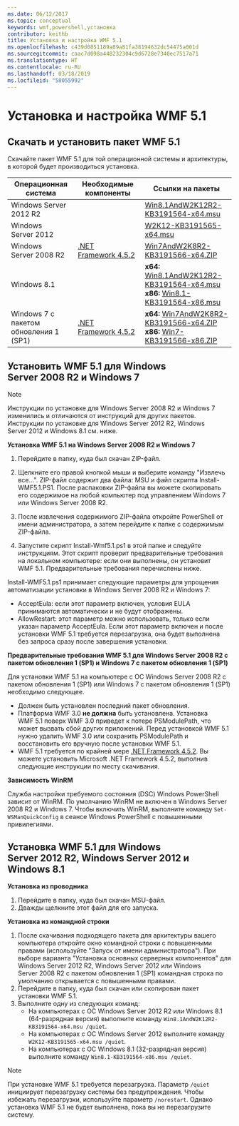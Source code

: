 ```yaml
---
ms.date: 06/12/2017
ms.topic: conceptual
keywords: wmf,powershell,установка
contributor: keithb
title: Установка и настройка WMF 5.1
ms.openlocfilehash: c439d0851189a89a81fa38194632dc54475a001d
ms.sourcegitcommit: caac7d098a448232304c9d6728e7340ec7517a71
ms.translationtype: HT
ms.contentlocale: ru-RU
ms.lasthandoff: 03/18/2019
ms.locfileid: "58055992"
---
```

# <a name="install-and-configure-wmf-51"></a>Установка и настройка WMF 5.1

## <a name="download-and-install-the-wmf-51-package"></a>Скачать и установить пакет WMF 5.1

Скачайте пакет WMF 5.1 для той операционной системы и архитектуры, в которой будет производиться установка.

| Операционная система       | Необходимые компоненты           | Ссылки на пакеты                          |
|------------------------|-------------------------|----------------------------------------|
| Windows Server 2012 R2 |                         | [Win8.1AndW2K12R2-KB3191564-x64.msu][] |
| Windows Server 2012    |                         | [W2K12-KB3191565-x64.msu][]            |
| Windows Server 2008 R2 | [.NET Framework 4.5.2][]| [Win7AndW2K8R2-KB3191566-x64.ZIP][]    |
| Windows 8.1            |                         | **x64:** [Win8.1AndW2K12R2-KB3191564-x64.msu][]</br>**x86:** [Win8.1-KB3191564-x86.msu][] |
| Windows 7 с пакетом обновления 1 (SP1)          | [.NET Framework 4.5.2][]| **x64:** [Win7AndW2K8R2-KB3191566-x64.ZIP][]</br>**x86:** [Win7-KB3191566-x86.ZIP][] |

[.NET Framework 4.5.2]: https://www.microsoft.com/download/details.aspx?id=42642
[W2K12-KB3191565-x64.msu]: https://go.microsoft.com/fwlink/?linkid=839513
[Win7-KB3191566-x86.ZIP]: https://go.microsoft.com/fwlink/?linkid=839522
[Win7AndW2K8R2-KB3191566-x64.ZIP]: https://go.microsoft.com/fwlink/?linkid=839523
[Win8.1-KB3191564-x86.msu]: https://go.microsoft.com/fwlink/?linkid=839521
[Win8.1AndW2K12R2-KB3191564-x64.msu]: https://go.microsoft.com/fwlink/?linkid=839516

## <a name="install-wmf-51-for-windows-server-2008-r2-and-windows-7"></a>Установить WMF 5.1 для Windows Server 2008 R2 и Windows 7

> [!NOTE]
> Инструкции по установке для Windows Server 2008 R2 и Windows 7 изменились и отличаются от инструкций для других пакетов. Инструкции по установке для Windows Server 2012 R2, Windows Server 2012 и Windows 8.1 см. ниже.

**Установка WMF 5.1 на Windows Server 2008 R2 и Windows 7**

1. Перейдите в папку, куда был скачан ZIP-файл.

2. Щелкните его правой кнопкой мыши и выберите команду "Извлечь все...". ZIP-файл содержит два файла: MSU и файл скрипта Install-WMF5.1.PS1.
После распаковки ZIP-файла вы можете скопировать его содержимое на любой компьютер под управлением Windows 7 или Windows Server 2008 R2.

3. После извлечения содержимого ZIP-файла откройте PowerShell от имени администратора, а затем перейдите к папке с содержимым ZIP-файла.

4. Запустите скрипт Install-Wmf5.1.ps1 в этой папке и следуйте инструкциям. Этот скрипт проверит предварительные требования на локальном компьютере: если они выполнены, он установит WMF 5.1. Предварительные требования перечислены ниже.

Install-WMF5.1.ps1 принимает следующие параметры для упрощения автоматизации установки в Windows Server 2008 R2 и Windows 7:

- AcceptEula: если этот параметр включен, условия EULA принимаются автоматически и не будут отображены.
- AllowRestart: этот параметр можно использовать, только если указан параметр AcceptEula. Если этот параметр включен и после установки WMF 5.1 требуется перезагрузка, она будет выполнена без запроса сразу после завершения установки.

**Предварительные требования WMF 5.1 для Windows Server 2008 R2 с пакетом обновления 1 (SP1) и Windows 7 с пакетом обновления 1 (SP1)**

Для установки WMF 5.1 на компьютере с ОС Windows Server 2008 R2 с пакетом обновления 1 (SP1) или Windows 7 с пакетом обновления 1 (SP1) необходимо следующее.
- Должен быть установлен последний пакет обновления.
- Платформа WMF 3.0 **не должна** быть установлена. Установка WMF 5.1 поверх WMF 3.0 приведет к потере PSModulePath, что может вызвать сбой других приложений. Перед установкой WMF 5.1 нужно удалить WMF 3.0 или сохранить PSModulePath и восстановить его вручную после установки WMF 5.1.
- WMF 5.1 требуется по крайней мере [.NET Framework 4.5.2](https://www.microsoft.com/en-ca/download/details.aspx?id=42642).
Вы можете установить Microsoft .NET Framework 4.5.2, выполнив следующие инструкции по месту скачивания.

**Зависимость WinRM**

Служба настройки требуемого состояния (DSC) Windows PowerShell зависит от WinRM.
По умолчанию WinRM не включен в Windows Server 2008 R2 и Windows 7.
Чтобы включить WinRM, выполните команду `Set-WSManQuickConfig` в сеансе Windows PowerShell с повышенными привилегиями.

## <a name="install-wmf-51-for-windows-server-2012-r2-windows-server-2012-and-windows-81"></a>Установка WMF 5.1 для Windows Server 2012 R2, Windows Server 2012 и Windows 8.1

**Установка из проводника**

1. Перейдите в папку, куда был скачан MSU-файл.
2. Дважды щелкните этот файл для его запуска.

**Установка из командной строки**

1. После скачивания подходящего пакета для архитектуры вашего компьютера откройте окно командной строки с повышенными правами (используйте "Запуск от имени администратора"). При выборе варианта "Установка основных серверных компонентов" для Windows Server 2012 R2, Windows Server 2012 или Windows Server 2008 R2 с пакетом обновления 1 (SP1) командная строка по умолчанию открывается с повышенными правами.
2. Перейдите в папку, куда был скачан или скопирован пакет установки WMF 5.1.
3. Выполните одну из следующих команд:
   - На компьютерах с ОС Windows Server 2012 R2 или Windows 8.1 (64-разрядная версия) выполните команду `Win8.1AndW2K12R2-KB3191564-x64.msu /quiet`.
   - На компьютерах с ОС Windows Server 2012 выполните команду `W2K12-KB3191565-x64.msu /quiet`.
   - На компьютерах с ОС Windows 8.1 (32-разрядная версия) выполните команду `Win8.1-KB3191564-x86.msu /quiet`.

> [!NOTE]
> При установке WMF 5.1 требуется перезагрузка. Параметр `/quiet` инициирует перезагрузку системы без предупреждения.
> Чтобы избежать перезагрузки, используйте параметр `/norestart`. Однако установка WMF 5.1 не будет выполнена, пока вы не перезагрузите систему.
